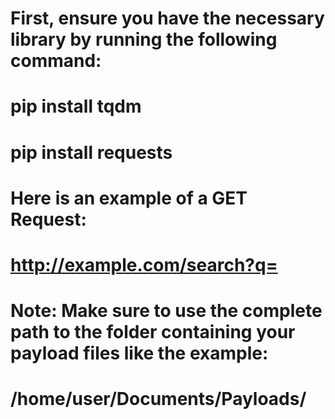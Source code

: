 # First, ensure you have the necessary library by running the following command:
  # pip install tqdm
  # pip install requests

# Here is an example of a GET Request: 
# http://example.com/search?q=<script>alert('XSS')</script>

# Note: Make sure to use the complete path to the folder containing your payload files like the example:
# /home/user/Documents/Payloads/
